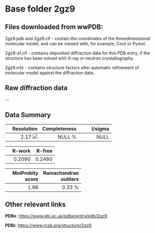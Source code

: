 # Base folder 2gz9

## Files downloaded from wwPDB:

2gz9.pdb and 2gz9.cif - contain the coordinates of the threedimensional molecular model, and can be viewed with, for example, Coot or Pymol.

2gz9-sf.cif - contains deposited diffraction data for this PDB entry, if the structure has been solved with X-ray or neutron crystallography.

2gz9.mtz - contains structure factors after automatic refinement of molecular model against the diffraction data.

## Raw diffraction data

--<br> 

## Data Summary
|   | Resolution | Completeness| I/sigma |
|---|-------------:|----------------:|--------------:|
|   |2.17 <img src="https://latex.codecogs.com/svg.latex?{\mbox{\normalfont\AA}}"/>|NULL  %|<img width=50/>NULL |

|   | **R-work**| **R-free**   
|---|-------------:|----------------:|           
||0.2090|0.2480|

|   |**MolProbity<br>score**| **Ramachandran<br>outliers** 
|---|-------------:|----------------:|
||1.98|0.33 %|

## Other relevant links 
**PDBe**:  https://www.ebi.ac.uk/pdbe/entry/pdb/2gz9
 
**PDBr**: https://www.rcsb.org/structure/2gz9 

